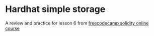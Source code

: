 # Hardhat simple storage
A review and practice for lesson 6 from [freecodecamp solidity online course](https://github.com/PatrickAlphaC/hardhat-simple-storage-fcc)


